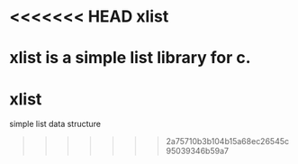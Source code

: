 <<<<<<< HEAD
xlist
=

xlist is a simple list library for c.
=======
# xlist
simple list data structure
>>>>>>> 2a75710b3b104b15a68ec26545c95039346b59a7
